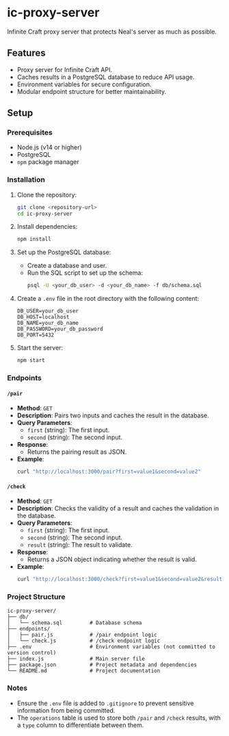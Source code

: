 # ic-proxy-server

Infinite Craft proxy server that protects Neal's server as much as possible.

## Features

- Proxy server for Infinite Craft API.
- Caches results in a PostgreSQL database to reduce API usage.
- Environment variables for secure configuration.
- Modular endpoint structure for better maintainability.

## Setup

### Prerequisites

- Node.js (v14 or higher)
- PostgreSQL
- `npm` package manager

### Installation

1. Clone the repository:
   ```bash
   git clone <repository-url>
   cd ic-proxy-server
   ```

2. Install dependencies:
   ```bash
   npm install
   ```

3. Set up the PostgreSQL database:
   - Create a database and user.
   - Run the SQL script to set up the schema:
     ```bash
     psql -U <your_db_user> -d <your_db_name> -f db/schema.sql
     ```

4. Create a `.env` file in the root directory with the following content:
   ```properties
   DB_USER=your_db_user
   DB_HOST=localhost
   DB_NAME=your_db_name
   DB_PASSWORD=your_db_password
   DB_PORT=5432
   ```

5. Start the server:
   ```bash
   npm start
   ```

### Endpoints

#### `/pair`

- **Method**: `GET`
- **Description**: Pairs two inputs and caches the result in the database.
- **Query Parameters**:
  - `first` (string): The first input.
  - `second` (string): The second input.
- **Response**:
  - Returns the pairing result as JSON.
- **Example**:
  ```bash
  curl "http://localhost:3000/pair?first=value1&second=value2"
  ```

#### `/check`

- **Method**: `GET`
- **Description**: Checks the validity of a result and caches the validation in the database.
- **Query Parameters**:
  - `first` (string): The first input.
  - `second` (string): The second input.
  - `result` (string): The result to validate.
- **Response**:
  - Returns a JSON object indicating whether the result is valid.
- **Example**:
  ```bash
  curl "http://localhost:3000/check?first=value1&second=value2&result=value3"
  ```

### Project Structure

```
ic-proxy-server/
├── db/
│   └── schema.sql         # Database schema
├── endpoints/
│   ├── pair.js            # /pair endpoint logic
│   └── check.js           # /check endpoint logic
├── .env                   # Environment variables (not committed to version control)
├── index.js               # Main server file
├── package.json           # Project metadata and dependencies
└── README.md              # Project documentation
```

### Notes

- Ensure the `.env` file is added to `.gitignore` to prevent sensitive information from being committed.
- The `operations` table is used to store both `/pair` and `/check` results, with a `type` column to differentiate between them.
